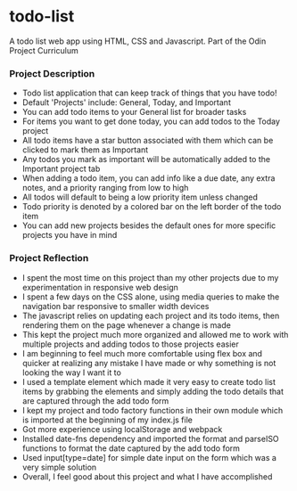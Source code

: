 # todo-list
A todo list web app using HTML, CSS and Javascript. Part of the Odin Project Curriculum

### Project Description
* Todo list application that can keep track of things that you have todo!
* Default 'Projects' include: General, Today, and Important
* You can add todo items to your General list for broader tasks
* For items you want to get done today, you can add todos to the Today project
* All todo items have a star button associated with them which can be clicked to mark them as Important
* Any todos you mark as important will be automatically added to the Important project tab
* When adding a todo item, you can add info like a due date, any extra notes, and a priority ranging from low to high
* All todos will default to being a low priority item unless changed
* Todo priority is denoted by a colored bar on the left border of the todo item
* You can add new projects besides the default ones for more specific projects you have in mind

### Project Reflection
* I spent the most time on this project than my other projects due to my experimentation in responsive web design
* I spent a few days on the CSS alone, using media queries to make the navigation bar responsive to smaller width devices
* The javascript relies on updating each project and its todo items, then rendering them on the page whenever a change is made
* This kept the project much more organized and allowed me to work with multiple projects and adding todos to those projects easier
* I am beginning to feel much more comfortable using flex box and quicker at realizing any mistake I have made or why something is not looking the way I want it to
* I used a template element which made it very easy to create todo list items by grabbing the elements and simply adding the todo details that are captured through the add todo form
* I kept my project and todo factory functions in their own module which is imported at the beginning of my index.js file
* Got more experience using localStorage and webpack
* Installed date-fns dependency and imported the format and parseISO functions to format the date captured by the add todo form
* Used input[type=date] for simple date input on the form which was a very simple solution
* Overall, I feel good about this project and what I have accomplished
